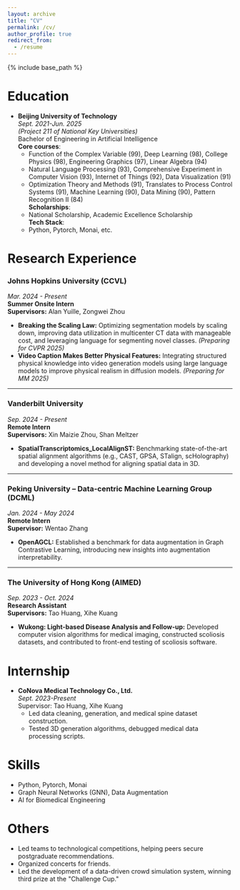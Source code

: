 ```yaml
---
layout: archive
title: "CV"
permalink: /cv/
author_profile: true
redirect_from:
  - /resume
---
```


{% include base_path %}

Education
======
* **Beijing University of Technology**  
  *Sept. 2021-Jun. 2025*  
  *(Project 211 of National Key Universities)*  
  Bachelor of Engineering in Artificial Intelligence  
  **Core courses**:  
  - Function of the Complex Variable (99), Deep Learning (98), College Physics (98), Engineering Graphics (97), Linear Algebra (94)  
  - Natural Language Processing (93), Comprehensive Experiment in Computer Vision (93), Internet of Things (92), Data Visualization (91)  
  - Optimization Theory and Methods (91), Translates to Process Control Systems (91), Machine Learning (90), Data Mining (90), Pattern Recognition II (84)  
  **Scholarships**:  
  - National Scholarship, Academic Excellence Scholarship  
  **Tech Stack**:  
  - Python, Pytorch, Monai, etc.

Research Experience
======

### **Johns Hopkins University (CCVL)**  
*Mar. 2024 - Present*  
**Summer Onsite Intern**  
**Supervisors:** Alan Yuille, Zongwei Zhou  
- **Breaking the Scaling Law:** Optimizing segmentation models by scaling down, improving data utilization in multicenter CT data with manageable cost, and leveraging language for segmenting novel classes. *(Preparing for CVPR 2025)*  
- **Video Caption Makes Better Physical Features:** Integrating structured physical knowledge into video generation models using large language models to improve physical realism in diffusion models. *(Preparing for MM 2025)*  

---

### **Vanderbilt University**  
*Sep. 2024 - Present*  
**Remote Intern**  
**Supervisors:** Xin Maizie Zhou, Shan Meltzer  
- **SpatialTranscriptomics_LocalAlignST:** Benchmarking state-of-the-art spatial alignment algorithms (e.g., CAST, GPSA, STalign, scHolography) and developing a novel method for aligning spatial data in 3D.

---

### **Peking University – Data-centric Machine Learning Group (DCML)**  
*Jan. 2024 - May 2024*  
**Remote Intern**  
**Supervisor:** Wentao Zhang  
- **OpenAGCL:** Established a benchmark for data augmentation in Graph Contrastive Learning, introducing new insights into augmentation interpretability.  

---

### **The University of Hong Kong (AIMED)**  
*Sep. 2023 - Oct. 2024*  
**Research Assistant**  
**Supervisors:** Tao Huang, Xihe Kuang  
- **Wukong: Light-based Disease Analysis and Follow-up:** Developed computer vision algorithms for medical imaging, constructed scoliosis datasets, and contributed to front-end testing of scoliosis software.

Internship
======
* **CoNova Medical Technology Co., Ltd.**  
  *Sept. 2023-Present*  
  Supervisor: Tao Huang, Xihe Kuang  
  - Led data cleaning, generation, and medical spine dataset construction.  
  - Tested 3D generation algorithms, debugged medical data processing scripts.

Skills
======
* Python, Pytorch, Monai  
* Graph Neural Networks (GNN), Data Augmentation  
* AI for Biomedical Engineering


Others
======
* Led teams to technological competitions, helping peers secure postgraduate recommendations.  
* Organized concerts for friends.  
* Led the development of a data-driven crowd simulation system, winning third prize at the "Challenge Cup."
